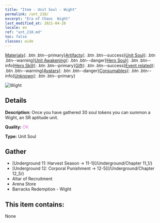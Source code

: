 ```yaml
---
title: "Item - Unit Soul - Wight"
permalink: /unt_210/
excerpt: "Era of Chaos  Wight"
last_modified_at: 2021-04-28
locale: en
ref: "unt_210.md"
toc: false
classes: wide
---
```

 [Materials](/Items/){: .btn .btn--primary}[Artifacts](/Items/Artifacts/){: .btn .btn--success}[Unit Soul](/Items/UnitSoul/){: .btn .btn--warning}[Unit Awakening](/Items/UnitAwakening/){: .btn .btn--danger}[Hero Soul](/Items/HeroSoul/){: .btn .btn--info}[Hero Skill](/Items/HeroSkill/){: .btn .btn--primary}[Gift](/Items/Gift/){: .btn .btn--success}[Event related](/Items/Events/){: .btn .btn--warning}[Avatars](/Items/Avatars/){: .btn .btn--danger}[Consumables](/Items/Consumables/){: .btn .btn--info}[Unknown](/Items/Unknown/){: .btn .btn--primary}

 ![Wight](/images/u/ti_youling.jpg)

## Details
 **Description:** Once you have gathered 30 soul tokens you can summon a Wight, an SR aptitude unit.

 **Quality:** <span style="color: #DA70D6">OK</span>

 **Type:** Unit Soul

## Gather

*    [Underground 11: Harvest Season -> 11-1](/Underground/Chapter 11_1/) 
*    [Underground 12: Corporal Punishment -> 12-5](/Underground/Chapter 12_5/) 
*    Altar of Recruitment 
*    Arena Store 
*    Barracks Redemption - Wight 

## This item contains:

  None


